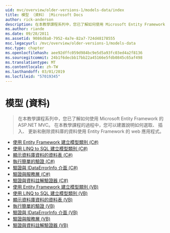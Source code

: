```yaml
---
uid: mvc/overview/older-versions-1/models-data/index
title: 模型 （資料） |Microsoft Docs
author: rick-anderson
description: 在本教學課程系列中，您已了解如何使用 Microsoft Entity Framework 的 ASP.NET MVC。 在本教學課程的過程中，您可以建置 web 應用程式...
ms.author: riande
ms.date: 09/28/2011
ms.assetid: 9086d8a8-7952-4a7e-82a7-724d48178555
msc.legacyurl: /mvc/overview/older-versions-1/models-data
msc.type: chapter
ms.openlocfilehash: aee92dffc059d984bc9e5d5a93fc03ed4a2f8136
ms.sourcegitcommit: 24b1f6decbb17bb22a45166e5fdb0845c65af498
ms.translationtype: MT
ms.contentlocale: zh-TW
ms.lasthandoff: 03/01/2019
ms.locfileid: "57019345"
---
```

<a name="models-data"></a>模型 (資料)
====================
> 在本教學課程系列中，您已了解如何使用 Microsoft Entity Framework 的 ASP.NET MVC。 在本教學課程的過程中，您可以建置說明如何選取、 插入、 更新和刪除資料庫的資料使用 Entity Framework 的 web 應用程式。


- [使用 Entity Framework 建立模型類別 (C#)](creating-model-classes-with-the-entity-framework-cs.md)
- [使用 LINQ to SQL 建立模型類別 (C#)](creating-model-classes-with-linq-to-sql-cs.md)
- [顯示資料庫資料的資料表 (C#)](displaying-a-table-of-database-data-cs.md)
- [執行簡單的驗證 (C#)](performing-simple-validation-cs.md)
- [驗證與 IDataErrorInfo 介面 (C#)](validating-with-the-idataerrorinfo-interface-cs.md)
- [驗證與服務層 (C#)](validating-with-a-service-layer-cs.md)
- [驗證與資料註解驗證器 (C#)](validation-with-the-data-annotation-validators-cs.md)
- [使用 Entity Framework 建立模型類別 (VB)](creating-model-classes-with-the-entity-framework-vb.md)
- [使用 LINQ to SQL 建立模型類別 (VB)](creating-model-classes-with-linq-to-sql-vb.md)
- [顯示資料庫資料的資料表 (VB)](displaying-a-table-of-database-data-vb.md)
- [執行簡單的驗證 (VB)](performing-simple-validation-vb.md)
- [驗證與 IDataErrorInfo 介面 (VB)](validating-with-the-idataerrorinfo-interface-vb.md)
- [驗證與服務層 (VB)](validating-with-a-service-layer-vb.md)
- [驗證與資料註解驗證器 (VB)](validation-with-the-data-annotation-validators-vb.md)
